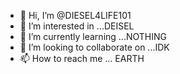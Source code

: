 - 👋 Hi, I’m @DIESEL4LIFE101
- 👀 I’m interested in ...DEISEL
- 🌱 I’m currently learning ...NOTHING
- 💞️ I’m looking to collaborate on ...IDK
- 📫 How to reach me ... EARTH

<!---
DIESEL4LIFE101/DIESEL4LIFE101 is a ✨ special ✨ repository because its `README.md` (this file) appears on your GitHub profile.
You can click the Preview link to take a look at your changes.
--->
